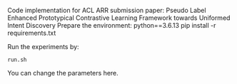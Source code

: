 Code implementation for ACL ARR submission paper: Pseudo Label Enhanced Prototypical Contrastive Learning Framework towards Uniformed Intent Discovery
Prepare the environment:
python==3.6.13
pip install -r requirements.txt

Run the experiments by: 
```
run.sh
```
You can change the parameters here.
